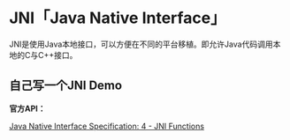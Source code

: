 # JNI「Java Native Interface」

JNI是使用Java本地接口，可以方便在不同的平台移植。即允许Java代码调用本地的C与C++接口。

## 自己写一个JNI Demo





**官方API：**

[Java Native Interface Specification: 4 - JNI Functions](https://docs.oracle.com/en/java/javase/11/docs/specs/jni/functions.html)


